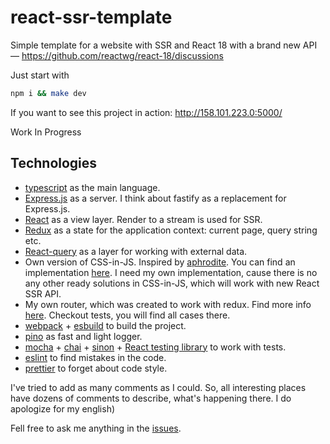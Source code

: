 # react-ssr-template

Simple template for a website with SSR and React 18 with a brand new API — https://github.com/reactwg/react-18/discussions

Just start with

```bash
npm i && make dev
```

If you want to see this project in action: http://158.101.223.0:5000/

Work In Progress

## Technologies

* [typescript](https://www.typescriptlang.org/) as the main language.
* [Express.js](https://expressjs.com/) as a server. I think about fastify as a replacement for Express.js.
* [React](https://reactjs.org/) as a view layer. Render to a stream is used for SSR.
* [Redux](https://redux.js.org/) as a state for the application context: current page, query string etc.
* [React-query](https://react-query.tanstack.com/) as a layer for working with external data.
* Own version of CSS-in-JS. Inspired by [aphrodite](https://github.com/Khan/aphrodite). You can find an implementation [here](https://github.com/artem-malko/react-ssr-template/tree/main/src/infrastructure/css). I need my own implementation, cause there is no any other ready solutions in CSS-in-JS, which will work with new React SSR API.
* My own router, which was created to work with redux. Find more info [here](https://github.com/artem-malko/react-ssr-template/tree/main/src/infrastructure/router). Checkout tests, you will find all cases there.
* [webpack](https://webpack.js.org/) + [esbuild](https://esbuild.github.io/) to build the project.
* [pino](https://github.com/pinojs/pino) as fast and light logger.
* [mocha](https://mochajs.org/) + [chai](https://www.chaijs.com/) + [sinon](https://sinonjs.org/) + [React testing library](https://testing-library.com/docs/react-testing-library/intro/) to work with tests.
* [eslint](https://eslint.org/) to find mistakes in the code.
* [prettier](https://prettier.io/) to forget about code style.

I've tried to add as many comments as I could. So, all interesting places have dozens of comments to describe, what's happening there. I do apologize for my english)

Fell free to ask me anything in the [issues](https://github.com/artem-malko/react-ssr-template/issues/new).

